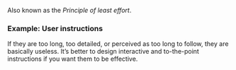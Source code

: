 Also known as the *Principle of least effort*.

### Example: User instructions
If they are too long, too detailed, or perceived as too long to follow, they are basically useless. It’s better to design interactive and to-the-point instructions if you want them to be effective.

  